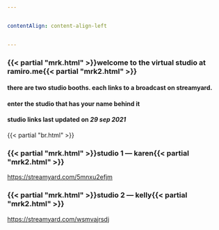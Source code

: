 ```yaml
---


contentAlign: content-align-left


---
```

### {{< partial "mrk.html" >}}welcome to the virtual studio at ramiro.me{{< partial "mrk2.html" >}}
#### there are two studio booths. each links to a broadcast on streamyard.
#### enter the studio that has your name behind it
#### studio links last updated on *29 sep 2021*



{{< partial "br.html" >}}
### {{< partial "mrk.html" >}}studio 1 — karen{{< partial "mrk2.html" >}}
https://streamyard.com/5mnxu2efjm

### {{< partial "mrk.html" >}}studio 2 — kelly{{< partial "mrk2.html" >}}
https://streamyard.com/wsmvajrsdj

